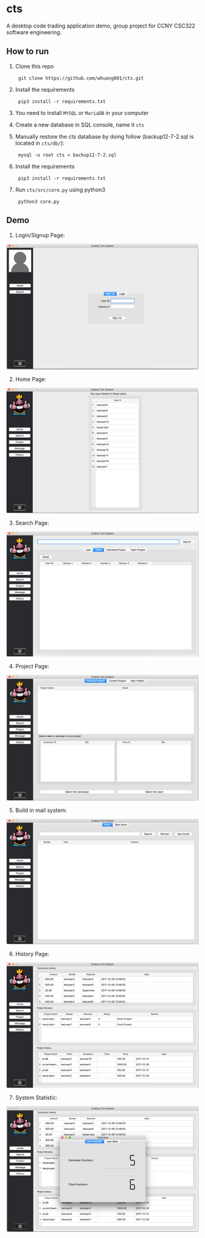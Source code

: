 # cts

A desktop code trading application demo, group project for CCNY CSC322 software engineering.

## How to run

1. Clone this repo

		git clone https://github.com/whuang001/cts.git


2. Install the requirements

		pip3 install -r requirements.txt


3. You need to install `MYSQL` or `MariaDB` in your computer

4. Create a new database in SQL console, name it `cts`

5. Manually restore the cts database by doing follow (backup12-7-2.sql is located in `cts/db/`):

		mysql -u root cts < backup12-7-2.sql

6. Install the requirements

		pip3 install -r requirements.txt

7. Run `cts/src/core.py` using python3

		python3 core.py

## Demo

1. Login/Signup Page:

![](img/Login.png)

2. Home Page:

![](img/HomePage.png)

3. Search Page:

![](img/SearchEngine.png)

4. Project Page:

![](img/ProjectPage.png)

5. Build in mail system:

![](img/Mail.png)

6. History Page:

![](img/History.png)

7. System Statistic:

![](img/GrandStatistic.png)
